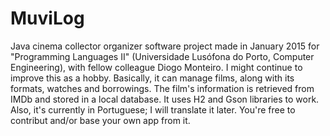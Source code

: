 # MuviLog
Java cinema collector organizer software project made in January 2015 for "Programming Languages II" (Universidade Lusófona do Porto, Computer Engineering), with fellow colleague Diogo Monteiro. I might continue to improve this as a hobby. Basically, it can manage films, along with its formats, watches and borrowings. The film's information is retrieved from IMDb and stored in a local database. It uses H2 and Gson libraries to work. Also, it's currently in Portuguese; I will translate it later. You're free to contribut and/or base your own app from it.
